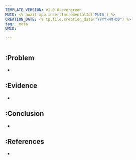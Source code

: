 ```yaml
---
TEMPLATE_VERSION: v1.0.0-evergreen
MUID: <% await app.insertIncrementalId('MUID') %>
CREATION_DATE: <% tp.file.creation_date("YYYY-MM-DD") %> 
tag: _meta 
UMID: 

---
```

```toc
```
## :Problem
* 
## :Evidence
* 
## :Conclusion
* 


## :References
* 